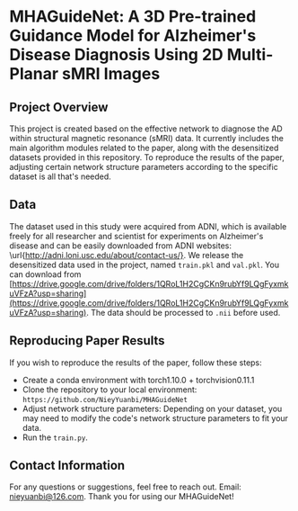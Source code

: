 # MHAGuideNet: A 3D Pre-trained Guidance Model for Alzheimer's Disease Diagnosis Using 2D Multi-Planar sMRI Images

## Project Overview
This project is created based on the effective network to diagnose the AD within structural magnetic resonance (sMRI) data. It currently includes the main algorithm modules related to the paper, along with the desensitized datasets provided in this repository. To reproduce the results of the paper, adjusting certain network structure parameters according to the specific dataset is all that's needed.


## Data
The dataset used in this study were acquired from ADNI, which is available freely for all researcher and scientist for experiments on Alzheimer's disease and can be easily downloaded from ADNI websites: \url{http://adni.loni.usc.edu/about/contact-us/}. We release the desensitized data used in the project, named `train.pkl` and `val.pkl`. You can download from [https://drive.google.com/drive/folders/1QRoL1H2CgCKn9rubYf9LQgFyxmkuVFzA?usp=sharing](https://drive.google.com/drive/folders/1QRoL1H2CgCKn9rubYf9LQgFyxmkuVFzA?usp=sharing). The data should be processed to `.nii` before used.


## Reproducing Paper Results
If you wish to reproduce the results of the paper, follow these steps:
- Create a conda environment with torch1.10.0 + torchvision0.11.1
- Clone the repository to your local environment:
  ``https://github.com/NieyYuanbi/MHAGuideNet``
- Adjust network structure parameters: Depending on your dataset, you may need to modify the code's network structure parameters to fit your data.
- Run the `train.py`.

## Contact Information
For any questions or suggestions, feel free to reach out.
Email: nieyuanbi@126.com. Thank you for using our MHAGuideNet!

  
